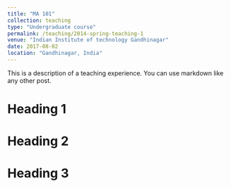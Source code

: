 ```yaml
---
title: "MA 101"
collection: teaching
type: "Undergraduate course"
permalink: /teaching/2014-spring-teaching-1
venue: "Indian Institute of technology Gandhinagar"
date: 2017-08-02
location: "Gandhinagar, India"
---
```


This is a description of a teaching experience. You can use markdown like any other post.

Heading 1
======

Heading 2
======

Heading 3
======
